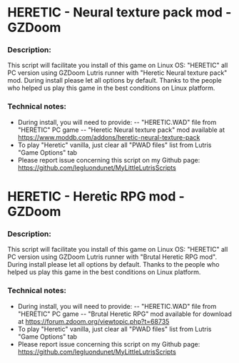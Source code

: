 # HERETIC - Neural texture pack mod - GZDoom

### Description:
This script will facilitate you install of this game on Linux OS:
"HERETIC"  all PC version using GZDoom Lutris runner with "Heretic Neural texture pack" mod.
During install please let all options by default.
Thanks to the people who helped us play this game in the best conditions on Linux platform.

### Technical notes:
- During install, you will need to provide:
-- "HERETIC.WAD" file from "HERETIC" PC game
-- "Heretic Neural texture pack" mod available at https://www.moddb.com/addons/heretic-neural-texture-pack
- To play "Heretic" vanilla, just clear all "PWAD files" list from Lutris "Game Options" tab
- Please report issue concerning this script on my Github page:
https://github.com/legluondunet/MyLittleLutrisScripts

# HERETIC - Heretic RPG mod - GZDoom

### Description:
This script will facilitate you install of this game on Linux OS:
"HERETIC"  all PC version using GZDoom Lutris runner with "Brutal Heretic RPG mod".
During install please let all options by default.
Thanks to the people who helped us play this game in the best conditions on Linux platform.

### Technical notes:
- During install, you will need to provide:
-- "HERETIC.WAD" file from "HERETIC" PC game
-- "Brutal Heretic RPG" mod available for download at https://forum.zdoom.org/viewtopic.php?t=68735
- To play "Heretic" vanilla, just clear all "PWAD files" list from Lutris "Game Options" tab
- Please report issue concerning this script on my Github page:
https://github.com/legluondunet/MyLittleLutrisScripts


